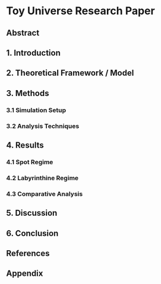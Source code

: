 # Toy Universe Research Paper

## Abstract

## 1. Introduction

## 2. Theoretical Framework / Model

## 3. Methods

### 3.1 Simulation Setup

### 3.2 Analysis Techniques

## 4. Results

### 4.1 Spot Regime

### 4.2 Labyrinthine Regime

### 4.3 Comparative Analysis

## 5. Discussion

## 6. Conclusion

## References

## Appendix
